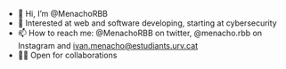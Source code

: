 - 👋 Hi, I’m @MenachoRBB
- 👀 Interested at web and software developing, starting at cybersecurity
- 📫 How to reach me: @MenachoRBB on twitter, @menacho.rbb on Instagram and ivan.menacho@estudiants.urv.cat
- 🙋‍♂️ Open for collaborations

<!---
MenachoRBB/MenachoRBB is a ✨ special ✨ repository because its `README.md` (this file) appears on your GitHub profile.
You can click the Preview link to take a look at your changes.
--->
